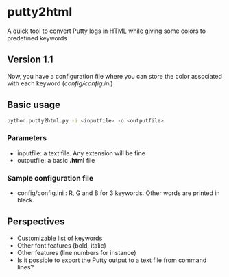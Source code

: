 # putty2html
A quick tool to convert Putty logs in HTML while giving some colors to predefined keywords

## Version 1.1
Now, you have a configuration file where you can store the color associated with each keyword (*config/config.ini*)
 
## Basic usage
```bash
python putty2html.py -i <inputfile> -o <outputfile>
```
### Parameters
- inputfile: a text file. Any extension will be fine
- outputfile: a basic **.html** file
### Sample configuration file
- config/config.ini : R, G and B for 3 keywords. Other words are printed in black.

## Perspectives
- Customizable list of keywords
- Other font features (bold, italic)
- Other features (line numbers for instance)
- Is it possible to export the Putty output to a text file from command lines?
